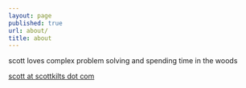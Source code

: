 ```yaml
---
layout: page
published: true
url: about/
title: about
---
```


  <!-- default layout requires splash div to center content currently -->
scott loves complex problem solving and spending time in the woods

[scott at scottkilts dot com](mailto:scott@scottkilts.com)

